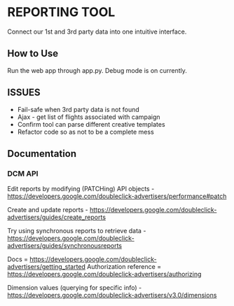 # REPORTING TOOL

Connect our 1st and 3rd party data into one intuitive interface.

## How to Use
Run the web app through app.py. Debug mode is on currently.

## ISSUES
  * Fail-safe when 3rd party data is not found
  * Ajax - get list of flights associated with campaign
  * Confirm tool can parse different creative templates
  * Refactor code so as not to be a complete mess
  

## Documentation

### DCM API

Edit reports by modifying (PATCHing) API objects - https://developers.google.com/doubleclick-advertisers/performance#patch

Create and update reports - https://developers.google.com/doubleclick-advertisers/guides/create_reports

Try using synchronous reports to retrieve data - https://developers.google.com/doubleclick-advertisers/guides/synchronousreports

Docs = https://developers.google.com/doubleclick-advertisers/getting_started
Authorization reference = https://developers.google.com/doubleclick-advertisers/authorizing

Dimension values (querying for specific info) - https://developers.google.com/doubleclick-advertisers/v3.0/dimensions
